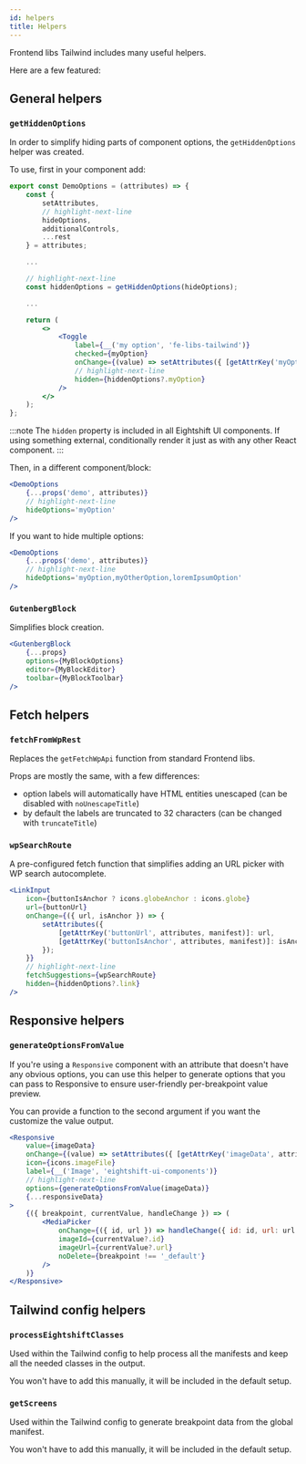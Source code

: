 ```yaml
---
id: helpers
title: Helpers
---
```


Frontend libs Tailwind includes many useful helpers.

Here are a few featured:

## General helpers

### `getHiddenOptions`
In order to simplify hiding parts of component options, the `getHiddenOptions` helper was created.

To use, first in your component add:
```jsx
export const DemoOptions = (attributes) => {
	const {
		setAttributes,
		// highlight-next-line
		hideOptions,
		additionalControls,
		...rest
	} = attributes;

	...

	// highlight-next-line
	const hiddenOptions = getHiddenOptions(hideOptions);

	...

	return (
		<>
			<Toggle
				label={__('my option', 'fe-libs-tailwind')}
				checked={myOption}
				onChange={(value) => setAttributes({ [getAttrKey('myOption', attributes, manifest)]: value })}
				// highlight-next-line
				hidden={hiddenOptions?.myOption}
			/>
		</>
	);
};
```

:::note
The `hidden` property is included in all Eightshift UI components.
If using something external, conditionally render it just as with any other React component.
:::

Then, in a different component/block:
```jsx
<DemoOptions
	{...props('demo', attributes)}
	// highlight-next-line
	hideOptions='myOption'
/>
```

If you want to hide multiple options:
```jsx
<DemoOptions
	{...props('demo', attributes)}
	// highlight-next-line
	hideOptions='myOption,myOtherOption,loremIpsumOption'
/>
```

### `GutenbergBlock`
Simplifies block creation.

```jsx
<GutenbergBlock
	{...props}
	options={MyBlockOptions}
	editor={MyBlockEditor}
	toolbar={MyBlockToolbar}
/>
```

## Fetch helpers

### `fetchFromWpRest`
Replaces the `getFetchWpApi` function from standard Frontend libs.

Props are mostly the same, with a few differences:
- option labels will automatically have HTML entities unescaped (can be disabled with `noUnescapeTitle`)
- by default the labels are truncated to 32 characters (can be changed with `truncateTitle`)

### `wpSearchRoute`
A pre-configured fetch function that simplifies adding an URL picker with WP search autocomplete.

```jsx
<LinkInput
	icon={buttonIsAnchor ? icons.globeAnchor : icons.globe}
	url={buttonUrl}
	onChange={({ url, isAnchor }) => {
		setAttributes({
			[getAttrKey('buttonUrl', attributes, manifest)]: url,
			[getAttrKey('buttonIsAnchor', attributes, manifest)]: isAnchor ?? false,
		});
	}}
	// highlight-next-line
	fetchSuggestions={wpSearchRoute}
	hidden={hiddenOptions?.link}
/>
```

## Responsive helpers
### `generateOptionsFromValue`

If you're using a `Responsive` component with an attribute that doesn't have any obvious options, you can use this helper to generate options that you can pass to Responsive to ensure user-friendly per-breakpoint value preview.

You can provide a function to the second argument if you want the customize the value output.

```jsx
<Responsive
	value={imageData}
	onChange={(value) => setAttributes({ [getAttrKey('imageData', attributes, manifest)]: value })}
	icon={icons.imageFile}
	label={__('Image', 'eightshift-ui-components')}
	// highlight-next-line
	options={generateOptionsFromValue(imageData)}
	{...responsiveData}
>
	{({ breakpoint, currentValue, handleChange }) => (
		<MediaPicker
			onChange={({ id, url }) => handleChange({ id: id, url: url })}
			imageId={currentValue?.id}
			imageUrl={currentValue?.url}
			noDelete={breakpoint !== '_default'}
		/>
	)}
</Responsive>
```

## Tailwind config helpers

### `processEightshiftClasses`

Used within the Tailwind config to help process all the manifests and keep all the needed classes in the output.

You won't have to add this manually, it will be included in the default setup.

### `getScreens`

Used within the Tailwind config to generate breakpoint data from the global manifest.

You won't have to add this manually, it will be included in the default setup.
